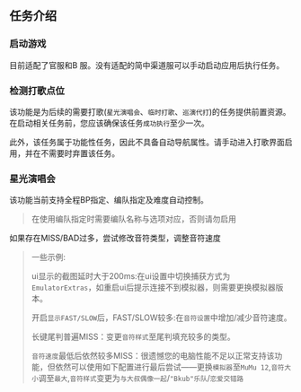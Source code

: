 ## 任务介绍

### 启动游戏

目前适配了官服和B 服。没有适配的简中渠道服可以手动启动应用后执行任务。

### 检测打歌点位

该功能是为后续的需要打歌(`星光演唱会`、`临时打歌`、`巡演代打`)的任务提供前置资源。在启动相关任务前，您应该确保该任务`成功执行`至少一次。

此外，该任务属于功能性任务，因此不具备自动导航属性。请手动进入打歌界面启用，并在不需要时弃置该任务。
### 星光演唱会

该功能当前支持全程BP指定、编队指定及难度自动控制。
>在使用编队指定时需要编队名称与选项对应，否则请勿启用

如果存在MISS/BAD过多，尝试修改音符类型，调整音符速度
> 一些示例:  
> 
> ui显示的截图延时大于200ms:在ui设置中切换捕获方式为`EmulatorExtras`，如重启ui后提示连接不到模拟器，则需要更换模拟器版本。  
> 
> 开启`显示FAST/SLOW`后，FAST/SLOW较多:在`音符设置`中增加/减少音符速度。
>   
> 长键尾判普遍MISS：变更`音符样式`至尾判填充较多的类型。  
> 
> `音符速度`最低后依然较多MISS：很遗憾您的电脑性能不足以正常支持该功能，但依然可以使用如下配置进行最后尝试——更换`模拟器`至`MuMu 12`,`音符大小`调至`最大`,`音符样式`变更为`与大叔偶像一起`/`"Bkub"乐队`/`恋爱交错路`
